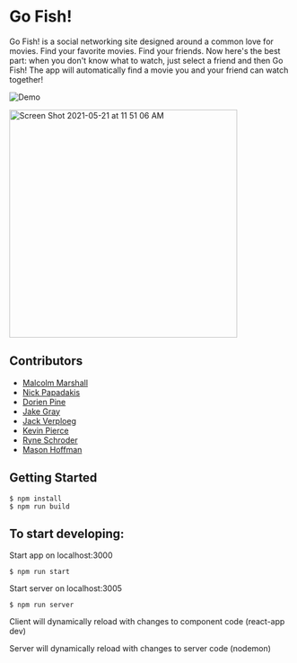 # Go Fish!
Go Fish! is a social networking site designed around a common love for movies. Find your favorite movies. Find your friends. Now here's the best part: when you don't know what to watch, just select a friend and then Go Fish! The app will automatically find a movie you and your friend can watch together!

![Demo](https://user-images.githubusercontent.com/70677845/114280132-c6b4c780-99ec-11eb-9ade-d8dca60d7063.gif)

[
<img width="406" alt="Screen Shot 2021-05-21 at 11 51 06 AM" src="https://user-images.githubusercontent.com/73361300/119179467-2d85c180-ba2c-11eb-859f-00d68d63d4ae.png">
](url)

## Contributors
* [Malcolm Marshall](https://github.com/Malcolm-Marshall)
* [Nick Papadakis](https://github.com/spacerumsfeld-code)
* [Dorien Pine](https://github.com/Initial-D-cmd)
* [Jake Gray](https://github.com/jakegray1717)
* [Jack Verploeg](https://github.com/jverploeg)
* [Kevin Pierce](https://github.com/piercekg)
* [Ryne Schroder](https://github.com/ryne2010)
* [Mason Hoffman](https://github.com/mhoffman39)


## Getting Started
```
$ npm install
$ npm run build
```

## To start developing:

Start app on localhost:3000
```
$ npm run start
```
Start server on localhost:3005
```
$ npm run server
```
Client will dynamically reload with changes to component code (react-app dev)

Server will dynamically reload with changes to server code (nodemon)
